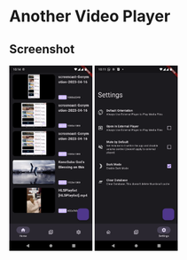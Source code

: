 # Another Video Player


## Screenshot

<img src="./readme/home.png" width="150px"/>  <img src="./readme/settings.png" width="150px"/>
